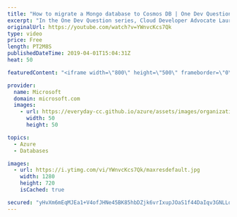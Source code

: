 ```yaml
---
title: "How to migrate a Mongo database to Cosmos DB | One Dev Question: Laurent Bugnion"
excerpt: "In the One Dev Question series, Cloud Developer Advocate Laurent Bugnion explains various development features of Azure. In this video, Laurent explains how to migrate a Mongo database over to an Azure Cosmos DB.   Get more information at: http://gslb.ch/294c-onedevquestion  Create your free Azure account"
originalUrl: https://youtube.com/watch?v=YWnvcKcs7Qk
type: video
price: Free
length: PT2M8S
publishedDateTime: 2019-04-01T15:04:31Z
heat: 50

featuredContent: "<iframe width=\"800\" height=\"500\" frameborder=\"0\" src=\"https://www.youtube.com/embed/YWnvcKcs7Qk\" allow=\"accelerometer; autoplay; encrypted-media; gyroscope; picture-in-picture\" allowfullscreen></iframe>"

provider:
  name: Microsoft
  domain: microsoft.com
  images:
    - url: https://everyday-cc.github.io/azure/assets/images/organizations/microsoft.com-50x50.jpg
      width: 50
      height: 50

topics:
  - Azure
  - Databases

images:
  - url: https://i.ytimg.com/vi/YWnvcKcs7Qk/maxresdefault.jpg
    width: 1280
    height: 720
    isCached: true

secured: "yHvXm6mEqMJEa1+V4ofJHNe45BK85hbDZjk6vrIxupJOaS1f44DaIqv3GNLLq53WMuog4KXXgm9iQn+VGWRbUR4KygpC8t0H86QRNKItlSz0l6t/vYYcg0U5+7IdTYtSA/p4ItIDZJ+ULPMpP+KLF7vSFe+6bZXrxuYiZVakuO0xiwZ9cCm5qUF2E59V80/ySKYvvB9XGQ4KoYk3y50o+W7ZgYkv8hE2r71cQQQBsiHS1aRWoPdAoO1TLS+m9w9Pf41x/KSZPPeRXm4U4nlV/YarUMVMOBkOtY5VB7g8Dis1NOXHW2RBfzGR97vzQFa96FubOyySy2tsaZf3HEn4R6dJ6O7wiHZoYEMNP1K4e8z9eL4/ILa9MYTiVNdsNBihEygMTLQB5jwcmww5TCC8JUbopAN2vQevhyzSB8jL+M4=;XVonLMD3ag5AkbF75GWlOg=="
---
```



